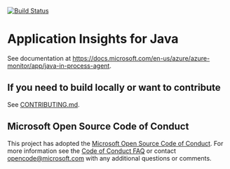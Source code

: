 [![Build Status](https://github-private.visualstudio.com/microsoft/_apis/build/status/CDPX/applicationinsights-java/applicationinsights-java-Windows-Buddy-master?branchName=refs%2Fpull%2F1583%2Fmerge)](https://github-private.visualstudio.com/microsoft/_build/latest?definitionId=224&branchName=refs%2Fpull%2F1583%2Fmerge)

# Application Insights for Java

See documentation at https://docs.microsoft.com/en-us/azure/azure-monitor/app/java-in-process-agent.

## If you need to build locally or want to contribute

See [CONTRIBUTING.md](CONTRIBUTING.md).

## Microsoft Open Source Code of Conduct


This project has adopted the
[Microsoft Open Source Code of Conduct](https://opensource.microsoft.com/codeofconduct/). For more
information see the
[Code of Conduct FAQ](https://opensource.microsoft.com/codeofconduct/faq/)
or contact [opencode@microsoft.com](mailto:opencode@microsoft.com)
with any additional questions or comments.
